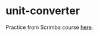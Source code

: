 # unit-converter

Practice from Scrimba course <a target="_blank" href="https://scrimba.com/learn/learnjavascript/solo-project-unit-converter-cz9aPNSr">here</a>.
